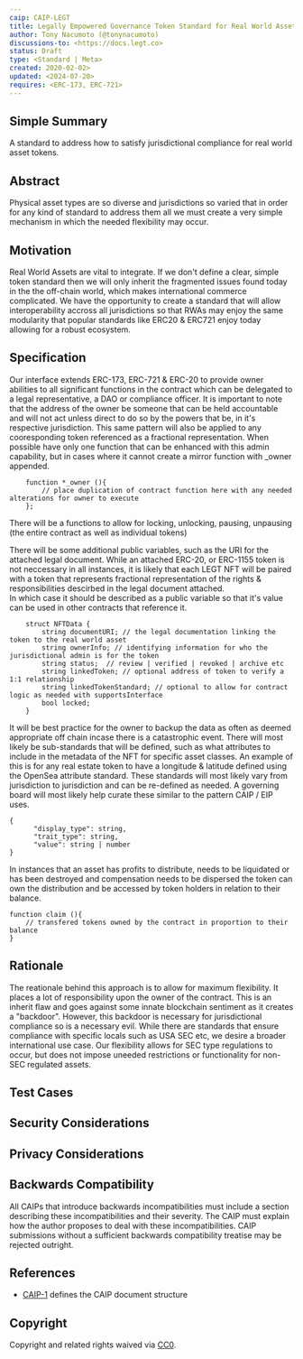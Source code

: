 ```yaml
---
caip: CAIP-LEGT
title: Legally Empowered Governance Token Standard for Real World Assets
author: Tony Nacumoto (@tonynacumoto)
discussions-to: <https://docs.legt.co> 
status: Draft
type: <Standard | Meta>
created: 2020-02-02>
updated: <2024-07-20>
requires: <ERC-173, ERC-721>
---
```

## Simple Summary
<!--"If you can't explain it simply, you don't understand it well enough." Provide a simplified and layman-accessible explanation of the CAIP.-->
A standard to address how to satisfy jurisdictional compliance for real world asset tokens.

## Abstract
<!--A short (~200 word) description of the technical issue being addressed.-->
Physical asset types are so diverse and jurisdictions so varied that in order for any kind of standard to address them all we must create a very simple mechanism in which the needed flexibility may occur.

## Motivation
<!--The motivation is critical for CAIP. It should clearly explain why the state of the art is inadequate to address the problem that the CAIP solves. CAIP submissions without sufficient motivation may be rejected outright.-->
Real World Assets are vital to integrate.  If we don't define a clear, simple token standard then we will only inherit the fragmented issues found today in the the off-chain world, which makes international commerce complicated.
We have the opportunity to create a standard that will allow interoperability accross all jurisdictions so that RWAs may enjoy the same modularity that popular standards like ERC20 & ERC721 enjoy today allowing for a robust ecosystem.

## Specification
<!--The technical specification should describe the standard in detail. The specification should be detailed enough to allow competing, interoperable implementations. -->
Our interface extends ERC-173, ERC-721 & ERC-20 to provide owner abilities to all significant functions in the contract which can be delegated to a legal representative, a DAO or compliance officer.
It is important to note that the address of the owner be someone that can be held accountable and will not act unless direct to do so by the powers that be, in it's respective jurisdiction.
This same pattern will also be applied to any cooresponding token referenced as a fractional representation. When possible have only one function that can be enhanced with this admin capability, but in cases where it cannot create a mirror function with _owner appended.
```
    function *_owner (){
        // place duplication of contract function here with any needed alterations for owner to execute
    };
```
There will be a functions to allow for locking, unlocking, pausing, unpausing (the entire contract as well as individual tokens)

There will be some additional public variables, such as the URI for the attached legal document. 
While an attached ERC-20, or ERC-1155 token is not neccessary in all instances, it is likely that each LEGT NFT will be paired with a token that represents fractional representation of the rights & responsibilities descirbed in the legal document attached.  
In which case it should be described as a public variable so that it's value can be used in other contracts that reference it.
```
	struct NFTData {
		string documentURI; // the legal documentation linking the token to the real world asset
		string ownerInfo; // identifying information for who the jurisdictional admin is for the token
		string status;  // review | verified | revoked | archive etc
		string linkedToken; // optional address of token to verify a 1:1 relationship
		string linkedTokenStandard; // optional to allow for contract logic as needed with supportsInterface
		bool locked;
	}
```
It will be best practice for the owner to backup the data as often as deemed appropriate off chain incase there is a catastrophic event.
There will most likely be sub-standards that will be defined, such as what attributes to include in the metadata of the NFT for specific asset classes.
An example of this is for any real estate token to have a longitude & latitude defined using the OpenSea attribute standard. 
These standards will most likely vary from jurisdiction to jurisdiction and can be re-defined as needed.  A governing board will most likely help curate these similar to the pattern CAIP / EIP uses.
```
{
      "display_type": string, 
      "trait_type": string, 
      "value": string | number
}
```
In instances that an asset has profits to distribute, needs to be liquidated or has been destroyed and compensation needs to be dispersed the token can own the distribution and be accessed by token holders in relation to their balance.
```
function claim (){
    // transfered tokens owned by the contract in proportion to their balance
}
```

## Rationale
<!--The rationale fleshes out the specification by describing what motivated the design and why particular design decisions were made. It should describe alternate designs that were considered and related work, e.g. how the feature is supported in other languages. The rationale may also provide evidence of consensus within the community, and should discuss important objections or concerns raised during discussion.-->
The reationale behind this approach is to allow for maximum flexibility.  It places a lot of responsibility upon the owner of the contract.  This is an inherit flaw and goes against some innate blockchain sentiment as it creates a "backdoor".  However, this backdoor is necessary for jurisdictional compliance so is a necessary evil. While there are standards that ensure compliance with specific locals such as USA SEC etc, we desire a broader international use case.
Our flexibility allows for SEC type regulations to occur, but does not impose uneeded restrictions or functionality for non-SEC regulated assets.


## Test Cases
<!--Please add diverse test cases here if applicable. Any normative definition of an interface requires test cases to be implementable. -->

## Security Considerations
<!--Please add an explicit list of intra-actor assumptions and known risk factors if applicable. Any normative definition of an interface requires these to be implementable; assumptions and risks should be at both individual interaction/use-case scale and systemically, should the interface specified gain ecosystem-namespace adoption. -->

## Privacy Considerations
<!--Please add an explicit list of intra-actor assumptions and known risk factors if applicable. Any normative definition of an interface requires these to be implementable; assumptions and risks should be at both individual interaction/use-case scale and systemically, should the interface specified gain ecosystem-namespace adoption. -->

## Backwards Compatibility
<!--All CAIPs that introduce backwards incompatibilities must include a section describing these incompatibilities and their severity. The CAIP must explain how the author proposes to deal with these incompatibilities. CAIP submissions without a sufficient backwards compatibility treatise may be rejected outright.-->
All CAIPs that introduce backwards incompatibilities must include a section describing these incompatibilities and their severity. The CAIP must explain how the author proposes to deal with these incompatibilities. CAIP submissions without a sufficient backwards compatibility treatise may be rejected outright.

## References 
<!--Links to external resources that help understanding the CAIP better. This can e.g. be links to existing implementations. See CONTRIBUTING.md#style-guide . -->

- [CAIP-1][CAIP-1] defines the CAIP document structure

[CAIP-1]: https://ChainAgnostic.org/CAIPs/caip-1

## Copyright
Copyright and related rights waived via [CC0](../LICENSE).
